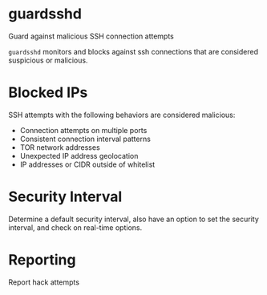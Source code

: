 # guardsshd
Guard against malicious SSH connection attempts

`guardsshd` monitors and blocks against ssh connections that are considered suspicious or malicious.

# Blocked IPs

SSH attempts with the following behaviors are considered malicious:
- Connection attempts on multiple ports
- Consistent connection interval patterns
- TOR network addresses
- Unexpected IP address geolocation
- IP addresses or CIDR outside of whitelist

# Security Interval

Determine a default security interval, also have an option to set the security interval, and check on real-time options.

# Reporting

Report hack attempts
